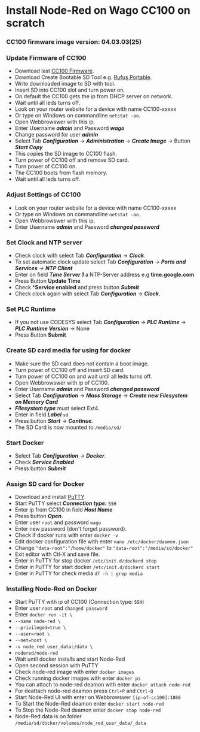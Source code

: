 # Install Node-Red on Wago CC100 on scratch

### CC100 firmware image version: 04.03.03(25)

### Update Firmware of CC100

- Download last [CC100 Firmware](https://downloadcenter.wago.com/software).
- Download Create Bootable SD Tool e.g. [Rufus Portable](https://rufus.ie/en/).
- Write downloaded image to SD with tool.
- Insert SD into CC100 slot and turn power on.
- On default the CC100 gets the ip from DHCP server on network.
- Wait until all leds turns off.
- Look on your router website for a device with name CC100-xxxxx
- Or type on Windows on commandline `netstat -ao`.
- Open Webbrowswer with this ip.
- Enter Username ***admin*** and Password ***wago***
- Change password for user ***admin***
- Select Tab ***Configuration*** -> ***Administration*** -> ***Create Image*** -> Button ***Start Copy***
- This copies the SD image to CC100 flash.
- Turn power of CC100 off and remove SD card.
- Turn power of CC100 on.
- The CC100 boots from flash memory.
- Wait until all leds turns off.

### Adjust Settings of CC100
- Look on your router website for a device with name CC100-xxxxx
- Or type on Windows on commandline `netstat -ao`.
- Open Webbrowswer with this ip.
- Enter Username ***admin*** and Password ***changed password***

### Set Clock and NTP server
- Check clock with select Tab ***Configuration*** -> ***Clock***.
- To set automatic clock update select Tab ***Configuration*** -> ***Ports and Services** -> **NTP Client***
- Enter on field ***Time Server 1*** a NTP-Server address e.g **time.google.com**
- Press Button **Update Time**
- Check ***Service enabled** and press button ***Submit***
- Check clock again with select Tab ***Configuration*** -> ***Clock***.

### Set PLC Runtime
- If you not use CODESYS select Tab ***Configuration*** -> ***PLC Runtime*** -> ***PLC Runtime Version*** -> None
- Press Button **Submit** 

### Create SD card media for using for docker
- Make sure the SD card does not contain a boot image.
- Turn power of CC100 off and insert SD card.
- Turn power of CC100 on and wait until all leds turns off.
- Open Webbrowswer with ip of CC100.
- Enter Username ***admin*** and Password ***changed password***
- Select Tab ***Configuration*** -> ***Mass Storage*** -> ***Create new Filesystem on Memory Card***
- ***Filesystem type*** must select Ext4.
- Enter in field ***Label*** `sd`
- Press button ***Start*** -> ***Continue***.
- The SD Card is now mounted to `/media/sd/`

### Start Docker
- Select Tab ***Configuration*** -> ***Docker***.
- Check ***Service Enabled***
- Press button ***Submit***

### Assign SD card for Docker
- Download and install [PuTTY](https://www.chiark.greenend.org.uk/~sgtatham/putty/latest.html).
- Start PuTTY select ***Connection type:*** `SSH`
- Enter ip from CC100 in field ***Host Name***
- Press button ***Open***.
- Enter user `root` and password `wago`
- Enter new password (don't forget password).
- Check if docker runs with enter `docker -v`
- Edit docker configuration file with enter `nano /etc/docker/daemon.json`
- Change `"data-root":"/home/docker"` to `"data-root":"/media/sd/docker"`
- Exit editor with Ctl-X and save file.
- Enter in PuTTY for stop docker `/etc/init.d/dockerd stop`
- Enter in PuTTY for start docker `/etc/init.d/dockerd start`
- Enter in PuTTY for check media `df -h | grep media` 

### Installing Node-Red on Docker
- Start PuTTY with ip of CC100 (Connection type: `SSH`)
- Enter user `root` and `changed password`
- Enter `docker run -it \`
- `--name node-red \`
- `--privileged=true \`
- `--user=root \`
- `--net=host \`
- `-v node_red_user_data:/data \`
- `nodered/node-red`
- Wait until docker installs and start Node-Red
- Open second session with PuTTY
- Check node-red image with enter `docker images`
- Check running docker images with enter `docker ps`
- You can attach to node-red deamon with enter `docker attach node-red`
- For deattach node-red deamon press `Ctrl+P` and `Ctrl-Q`
- Start Node-Red UI with enter on Webbrowswer `[ip-of-cc100]:1880`
- To Start the Node-Red deamon enter `docker start node-red`
- To Stop the Node-Red deamon enter `docker stop node-red`
- Node-Red data is on folder `/media/sd/docker/volumes/node_red_user_data/_data`

